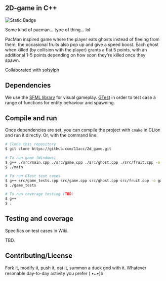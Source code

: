 ## 2D-game in C++

![Static Badge](https://img.shields.io/badge/version-1.0-blue)

Some kind of pacman... type of thing... lol

PacMan inspired game where the player eats ghosts instead of fleeing from them, the occasional fruits also pop up and give a speed boost. Each ghost when killed (by collision with the player) grants a flat 5 points, with an additional 1-5 points depending on how soon they're killed once they spawn.

Collaborated with [solsylph](https://github.com/solsylph)

## Dependencies

We use the [SFML library](https://www.sfml-dev.org/index.php) for visual gameplay. [GTest](https://github.com/google/googletest) in order to test case a range of functions for entity behaviour and spawning.

## Compile and run
Once dependencies are set, you can compile the project with `cmake` in CLion and run it directly. Or, with the command line:

```bash
# Clone this repository
$ git clone https://github.com/11acc/2d_game.git

# To run game (Windows)
$ g++ ./src/main.cpp ./src/game.cpp ./src/ghost.cpp ./src/fruit.cpp -o main -I./include -IC:/SFML-2.6.1/include -LC:/SFML-2.6.1/lib -lsfml-graphics -lsfml-window -lsfml-system
$ ./main

# To run GTest test cases
$ g++ src/game_tests.cpp src/game.cpp src/ghost.cpp src/fruit.cpp -o game_tests -I/path/to/gtest/include -L/path/to/gtest/lib -lgtest -lgtest_main -pthread -IC:/SFML-2.6.1/include -LC:/SFML-2.6.1/lib -lsfml-graphics -lsfml-window -lsfml-system
$ ./game_tests

# To run coverage testing (TBD)
$ g++
$ .
```

## Testing and coverage

Specifics on test cases in Wiki.

TBD.

## Contributing/License

Fork it, modify it, push it, eat it, summon a duck god with it. Whatever resonable day-to-day activity you prefer ( •ᴗ•)b
